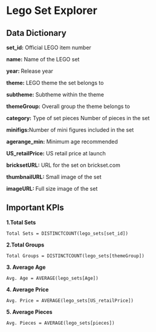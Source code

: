 # Lego Set Explorer

## Data Dictionary
<b>set_id:</b> Official LEGO item number

<b>name:</b> Name of the LEGO set

<b>year: </b> Release year

<b>theme:</b> LEGO theme the set belongs to

<b>subtheme:</b> Subtheme within the theme

<b>themeGroup:</b> Overall group the theme belongs to

<b>category:</b> Type of set pieces	Number of pieces in the set

<b>minifigs:</b>Number of mini figures included in the set

<b>agerange_min:</b> Minimum age recommended

<b>US_retailPrice:</b> US retail price at launch

<b>bricksetURL:</b> URL for the set on brickset.com

<b>thumbnailURL:</b> Small image of the set

<b>imageURL: </b> Full size image of the set

## Important KPIs

<b>1.Total Sets</b> 

```
Total Sets = DISTINCTCOUNT(lego_sets[set_id])
```

<b>2.Total Groups</b>

```
Total Groups = DISTINCTCOUNT(lego_sets[themeGroup])
```

<b>3. Average Age </b>

```
Avg. Age = AVERAGE(lego_sets[Age])
```

<b>4. Average Price </b>

```
Avg. Price = AVERAGE(lego_sets[US_retailPrice])
```

<b>5. Average Pieces </b>

```
Avg. Pieces = AVERAGE(lego_sets[pieces])
```

